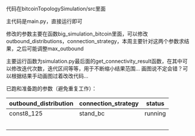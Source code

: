 代码在bitcoinTopologySimulation/src里面

主代码是main.py，直接运行即可

修改的参数主要在函数big_simulation_bitcoin里面，可以修改outbound_distributions，connection_strategy，本周主要针对这两个参数求结果，之后可能调整max_outbound

主要运行函数为simulation.py最后面的get_connectivity_result函数，在其中可以修改迭代次数，迭代区间等等，用于不断缩小结果范围...
画图说不定会错？可以根据结果手动画图过着改改代码...

已跑和准备跑的参数（避免重复工作）：

| outbound_distribution | connection_strategy | status  |
| --------------------- | ------------------- | ------- |
| const8_125            | stand_bc            | running |
|                       |                     |         |
|                       |                     |         |
|                       |                     |         |
|                       |                     |         |
|                       |                     |         |







